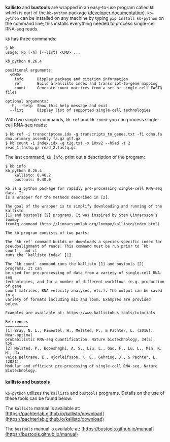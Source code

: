 **kallisto** and **bustools** are wrapped in an easy-to-use program called `kb` which is part of the `kb-python` package ([developer documentation](https://kb-python.readthedocs.io/en/latest/index.html)). `kb-python` can be installed on any machine by typing `pip install kb-python` on the command line; this installs everything needed to process single-cell RNA-seq reads. 

`kb` has three commands:

```
$ kb
usage: kb [-h] [--list] <CMD> ...

kb_python 0.26.4

positional arguments:
  <CMD>
    info      Display package and citation information
    ref       Build a kallisto index and transcript-to-gene mapping
    count     Generate count matrices from a set of single-cell FASTQ files

optional arguments:
  -h, --help  Show this help message and exit
  --list      Display list of supported single-cell technologies
```

With two simple commands, `kb ref` and `kb count` you can process single-cell RNA-seq reads:

```
$ kb ref -i transcriptome.idx -g transcripts_to_genes.txt -f1 cdna.fa dna.primary_assembly.fa.gz gtf.gz
$ kb count -i index.idx -g t2g.txt -x 10xv2 --h5ad -t 2 read_1.fastq.gz read_2.fastq.gz
```

The last command, `kb info`, print out a description of the program:

```
$ kb info
kb_python 0.26.4
    kallisto: 0.46.2
    bustools: 0.40.0

kb is a python package for rapidly pre-processing single-cell RNA-seq data. It
is a wrapper for the methods described in [2].

The goal of the wrapper is to simplify downloading and running of the kallisto
[1] and bustools [2] programs. It was inspired by Sten Linnarsson’s loompy
fromfq command (http://linnarssonlab.org/loompy/kallisto/index.html)

The kb program consists of two parts:

The `kb ref` command builds or downloads a species-specific index for
pseudoalignment of reads. This command must be run prior to `kb count`, and it
runs the `kallisto index` [1].

The `kb count` command runs the kallisto [1] and bustools [2] programs. It can
be used for pre-processing of data from a variety of single-cell RNA-seq
technologies, and for a number of different workflows (e.g. production of gene
count matrices, RNA velocity analyses, etc.). The output can be saved in a
variety of formats including mix and loom. Examples are provided below.

Examples are available at: https://www.kallistobus.tools/tutorials

References
==========
[1] Bray, N. L., Pimentel, H., Melsted, P., & Pachter, L. (2016). Near-optimal
probabilistic RNA-seq quantification. Nature biotechnology, 34(5), 525.
[2] Melsted, P., Booeshaghi, A. S., Liu, L., Gao, F., Lu, L., Min, K. H., da
Veiga Beltrame, E., Hjorleifsson, K. E., Gehring, J., & Pachter, L. (2021).
Modular and efficient pre-processing of single-cell RNA-seq. Nature
Biotechnology.
```

#### kallisto and bustools

`kb-python` utilizes the `kallisto` and `bustools` programs. Details on the use of these tools can be found below:

The `kallisto` manual is available at: [https://pachterlab.github.io/kallisto/download](https://pachterlab.github.io/kallisto/download)

The `bustools` manual is available at: [https://bustools.github.io/manual](https://bustools.github.io/manual)
